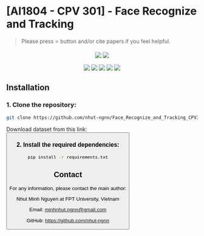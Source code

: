 # [AI1804 - CPV 301] - Face Recognize and Tracking

> Please press ⭐ button and/or cite papers if you feel helpful.

<p align="center">
<img src="https://img.shields.io/badge/Last%20updated%20on-06.07.2024-brightgreen?style=for-the-badge">
<img src="https://img.shields.io/badge/Written%20by-Nguyen%20Minh%20Nhut-pink?style=for-the-badge"> 
</p>

<p align="center">
<img src="https://img.shields.io/badge/Machine%20Learning-white?style=flat"> 
<img src="https://img.shields.io/badge/DeepSORT-white?style=flat">
<img src="https://img.shields.io/badge/Histrogram%20of%20oriented%20gradient-white?style=flat">     
<img src="https://img.shields.io/badge/Local%20binary%20pattern-white?style=flat">     
<img src="https://img.shields.io/badge/Face%20Recognize-white?style=flat">
</p>


## Installation
### 1. Clone the repository:
```bash
git clone https://github.com/nhut-ngnn/Face_Recognize_and_Tracking_CPV301_AI1804/
```
Download dataset from this link:<button onclick="window.location.href='https://drive.google.com/drive/folders/1ZjntzHKm2Y_Na9wpNZDpi_apgRGvEbdo?usp=sharing'"> 
### 2. Install the required dependencies:
```bash
pip install -r requirements.txt
```
## Contact
For any information, please contact the main author:

Nhut Minh Nguyen at FPT University, Vietnam

Email: <link>minhnhut.ngnn@gmail.com </link>

GitHub: <link>https://github.com/nhut-ngnn</link>
